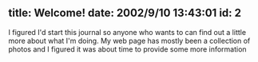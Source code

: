 title: Welcome!
date: 2002/9/10 13:43:01
id: 2
---
I figured I'd start this journal so anyone who wants to can find out a little more about what I'm doing. My web page has mostly been a collection of photos and I figured it was about time to provide some more information